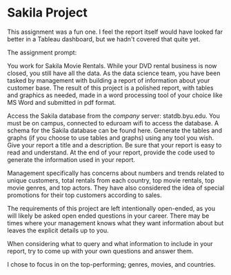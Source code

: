 # Sakila Project

This assignment was a fun one. I feel the report itself would have looked far better in a Tableau dashboard, but we hadn't covered that quite yet.

The assignment prompt:

You work for Sakila Movie Rentals. While your DVD rental business is now closed, you still have all the
data. As the data science team, you have been tasked by management with building a report of
information about your customer base. The result of this project is a polished report, with tables and
graphics as needed, made in a word processing tool of your choice like MS Word and submitted in pdf
format.

Access the Sakila database from the *company* server: statdb.byu.edu. You must be on campus,
connected to eduroam wifi to access the database. A schema for the Sakila database can be found here.
Generate the tables and graphs (if you choose to use tables and graphs) using any tool you wish. Give
your report a title and a description. Be sure that your report is easy to read and understand. At the end
of your report, provide the code used to generate the information used in your report.

Management specifically has concerns about numbers and trends related to unique customers, total
rentals from each country, top movie rentals, top movie genres, and top actors. They have also
considered the idea of special promotions for their top customers according to sales.

The requirements of this project are left intentionally open-ended, as you will likely be asked open
ended questions in your career. There may be times where your management knows what they want
information about but leaves the explicit details up to you.

When considering what to query and what information to include in your report, try to come up with
your own questions and answer them.

I chose to focus in on the top-performing; genres, movies, and countries.
